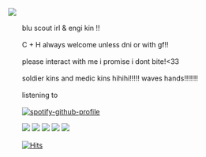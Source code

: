 ![](https://64.media.tumblr.com/4be8af2714527430b0ca0453a0d40990/99a13730feb13918-18/s400x600/2be648b1e14baf58577d6661a32ba28d3a8db1a6.gifv)

　　blu scout irl & engi kin !!

　　C + H always welcome unless dni or with gf!!

　　please interact with me i promise i dont bite!<33
  
　　soldier kins and medic kins hihihi!!!!! waves hands!!!!!!!

　　listening to 

　　[![spotify-github-profile](https://spotify-github-profile.vercel.app/api/view?uid=314qe42uxwm4h2kxo4lllwhihlvu&cover_image=true&theme=natemoo-re&show_offline=false&background_color=121212&interchange=true&bar_color=e65761&bar_color_cover=false)](https://spotify-github-profile.vercel.app/api/view?uid=314qe42uxwm4h2kxo4lllwhihlvu&redirect=true) 

　　![](https://files.catbox.moe/s6vib2.gif) ![](https://files.catbox.moe/963c6p.png) ![](https://files.catbox.moe/obyqiw.gif) ![](https://files.catbox.moe/4zdsrg.png) ![](https://files.catbox.moe/dga7pq.gif)

　　[![Hits](https://hits.seeyoufarm.com/api/count/incr/badge.svg?url=https%3A%2F%2Fgithub.com%2Fgjbae1212%2Fhit-counter&count_bg=%23000000&title_bg=%238B4548&icon=&icon_color=%23E7E7E7&title=visits&edge_flat=true)](https://hits.seeyoufarm.com)
